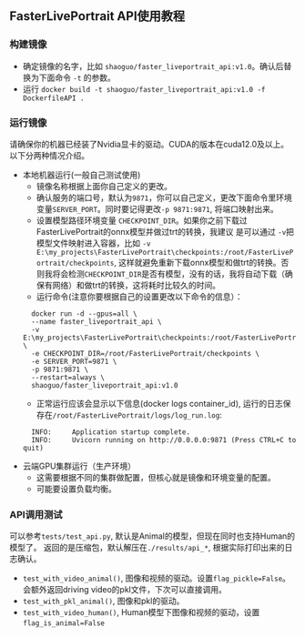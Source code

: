 ## FasterLivePortrait API使用教程

### 构建镜像

* 确定镜像的名字，比如 `shaoguo/faster_liveportrait_api:v1.0`。确认后替换为下面命令 `-t` 的参数。
* 运行 `docker build -t shaoguo/faster_liveportrait_api:v1.0 -f DockerfileAPI .`

### 运行镜像

请确保你的机器已经装了Nvidia显卡的驱动。CUDA的版本在cuda12.0及以上。以下分两种情况介绍。

* 本地机器运行(一般自己测试使用)
    * 镜像名称根据上面你自己定义的更改。
    * 确认服务的端口号，默认为`9871`，你可以自己定义，更改下面命令里环境变量`SERVER_PORT`。同时要记得更改`-p 9871:9871`,
      将端口映射出来。
    * 设置模型路径环境变量 `CHECKPOINT_DIR`。如果你之前下载过FasterLivePortrait的onnx模型并做过trt的转换，我建议
      是可以通过 `-v`把
      模型文件映射进入容器，比如 `-v E:\my_projects\FasterLivePortrait\checkpoints:/root/FasterLivePortrait/checkpoints`,
      这样就避免重新下载onnx模型和做trt的转换。否则我将会检测`CHECKPOINT_DIR`是否有模型，没有的话，我将自动下载（确保有网络）和做trt的转换，这将耗时比较久的时间。
    * 运行命令(注意你要根据自己的设置更改以下命令的信息）：
  ```shell
    docker run -d --gpus=all \
    --name faster_liveportrait_api \
    -v E:\my_projects\FasterLivePortrait\checkpoints:/root/FasterLivePortrait/checkpoints \
    -e CHECKPOINT_DIR=/root/FasterLivePortrait/checkpoints \
    -e SERVER_PORT=9871 \
    -p 9871:9871 \
    --restart=always \
    shaoguo/faster_liveportrait_api:v1.0
  ```
    * 正常运行应该会显示以下信息(docker logs container_id), 运行的日志保存在`/root/FasterLivePortrait/logs/log_run.log`:
  ```shell
    INFO:     Application startup complete.
    INFO:     Uvicorn running on http://0.0.0.0:9871 (Press CTRL+C to quit)
  ```
* 云端GPU集群运行（生产环境）
    * 这需要根据不同的集群做配置，但核心就是镜像和环境变量的配置。
    * 可能要设置负载均衡。

### API调用测试

可以参考`tests/test_api.py`, 默认是Animal的模型，但现在同时也支持Human的模型了。
返回的是压缩包，默认解压在`./results/api_*`, 根据实际打印出来的日志确认。

* `test_with_video_animal()`, 图像和视频的驱动。设置`flag_pickle=False`。会额外返回driving video的pkl文件，下次可以直接调用。
* `test_with_pkl_animal()`, 图像和pkl的驱动。
* `test_with_video_human()`, Human模型下图像和视频的驱动，设置`flag_is_animal=False`